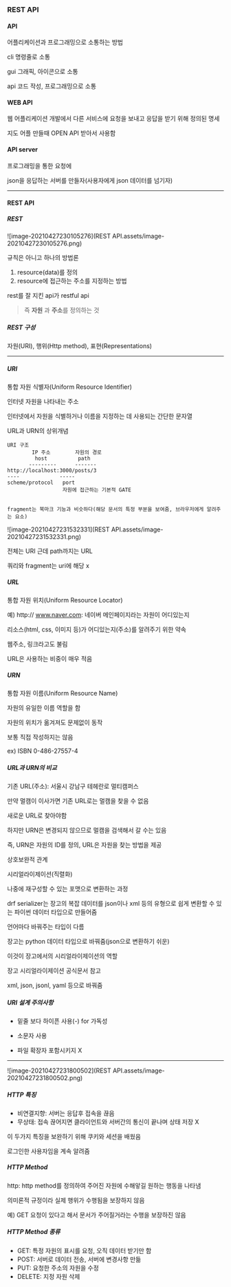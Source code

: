 ### REST API

#### API

어플리케이션과 프로그래밍으로 소통하는 방법



cli 명령줄로 소통

gui 그래픽, 아이콘으로 소통

api 코드 작성, 프로그래밍으로 소통



#### WEB API

웹 어플리케이션 개발에서 다른 서비스에 요청을 보내고 응답을 받기 위해 정의된 명세

지도 어플 만들때 OPEN API 받아서 사용함



#### API server

프로그래밍을 통한 요청에

json을 응답하는 서버를 만들자(사용자에게 json 데이터를 넘기자)



---------------



#### REST API

##### REST

![image-20210427230105276](REST API.assets/image-20210427230105276.png)

규칙은 아니고 하나의 방법론

1. resource(data)를 정의
2. resource에 접근하는 주소를 지정하는 방법

rest를 잘 지킨 api가 restful api

> 즉 **자원** 과 **주소**를 정의하는 것



##### REST 구성

자원(URI), 행위(Http method), 표현(Representations)



-------------------------------



##### URI

통합 자원 식별자(Uniform Resource Identifier)

인터넷 자원을 나타내는 주소

인터넷에서 자원을 식별하거나 이름을 지정하는 데 사용되는 간단한 문자열

URL과 URN의 상위개념

```
URI 구조
		IP 주소		 자원의 경로
		 host		   path
	   ---------	  -------
http://localhost:3000/posts/3
----			 -----
scheme/protocol   port
				  자원에 접근하는 기본적 GATE
				  
				  
fragment는 북마크 기능과 비슷하다(해당 문서의 특정 부분을 보여줌, 브라우저에게 알려주는 요소)
```

![image-20210427231532331](REST API.assets/image-20210427231532331.png)

전체는 URI 근데 path까지는 URL

쿼리와 fragment는 uri에 해당 x



##### URL

통합 자원 위치(Uniform Resource Locator)

예) http:// www.naver.com: 네이버 메인페이지라는 자원이 어디있는지

리소스(html, css, 이미지 등)가 어디있는지(주소)를 알려주기 위한 약속

웹주소, 링크라고도 불림

URL은 사용하는 비중이 매우 적음



##### URN

통합 자원 이름(Uniform Resource Name)

자원의 유일한 이름 역할을 함

자원의 위치가 옮겨져도 문제없이 동작

보통 직접 작성하지는 않음

ex) ISBN 0-486-27557-4



##### URL과 URN의 비교

기존 URL(주소): 서울시 강남구 테헤란로 멀티캠퍼스

만약 멀캠이 이사가면 기존 URL로는 멀캠을 찾을 수 없음

새로운 URL로 찾아야함

하지만 URN은 변경되지 않으므로 멀캠을 검색해서 갈 수는 있음

즉, URN은 자원의 ID를 정의, URL은 자원을 찾는 방법을 제공

상호보완적 관계



시리얼라이제이션(직렬화)

나중에 재구성할 수 있는 포맷으로 변환하는 과정



drf serializer는 장고의 복잡 데이터를 json이나 xml 등의 유형으로 쉽게 변환할 수 있는 파이썬 데이터 타입으로 만들어줌



언어마다 바꿔주는 타입이 다름

장고는 python 데이터 타입으로 바꿔줌(json으로 변환하기 쉬운)

이것이 장고에서의 시리얼라이제이션의 역할



장고 시리얼라이제이션 공식문서 참고

xml, json, jsonl, yaml 등으로 바꿔줌



##### URI 설계 주의사항

- 밑줄 보다 하이픈 사용(-) for 가독성

- 소문자 사용

- 파일 확장자 포함시키지 X

  

------------------



![image-20210427231800502](REST API.assets/image-20210427231800502.png)

##### HTTP 특징

- 비연결지향: 서버는 응답후 접속을 끊음
- 무상태: 접속 끊어지면 클라이언트와 서버간의 통신이 끝나며 상태 저장 X

이 두가지 특징을 보완하기 위해 쿠키와 세션을 배웠음

로그인한 사용자임을 계속 알려줌



##### HTTP Method

http: http method를 정의하여 주어진 자원에 수해앟길 원하는 행동을 나타냄

의미론적 규정이라 실제 행위가 수행됨을 보장하지 않음

예) GET 요청이 있다고 해서 문서가 주어질거라는 수행을 보장하진 않음



##### HTTP Method 종류

- GET: 특정 자원의 표시를 요청, 오직 데이터 받기만 함
- POST: 서버로 데이터 전송, 서버에 변경사항 만듦
- PUT: 요청한 주소의 자원을 수정
- DELETE: 지정 자원 삭제